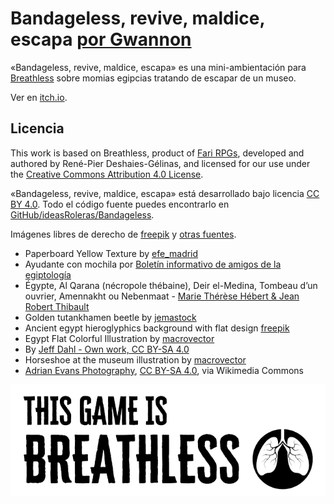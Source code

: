 # Bandageless, revive, maldice, escapa [por Gwannon](https://gwannon.itch.io/bandageless-breathless)

«Bandageless, revive, maldice, escapa» es una mini-ambientación para [Breathless](https://farirpgs.com/breathless/creator-kit) sobre momias egipcias tratando de escapar de un museo.

Ver en [itch.io](https://gwannon.itch.io/bandageless-breathless).

## Licencia 

This work is based on Breathless, product of [Fari RPGs](https://farirpgs.com), developed and authored by René-Pier Deshaies-Gélinas, and licensed for our use under the [Creative Commons Attribution 4.0 License](https://creativecommons.org/licenses/by/4.0/).

«Bandageless, revive, maldice, escapa» está desarrollado bajo licencia [CC BY 4.0](https://creativecommons.org/licenses/by/4.0/legalcode.es).  Todo el código fuente puedes encontrarlo en [GitHub/ideasRoleras/Bandageless](https://github.com/gwannon/ideasRoleras/tree/main/Bandageless).

Imágenes libres de derecho de [freepik](https://www.freepik.com/) y [otras fuentes](https://github.com/gwannon/ideasRoleras/blob/main/Bandageless/README.md).

* Paperboard Yellow Texture by [efe_madrid](https://www.freepik.com/free-photo/paperboard-yellow-texture_5487782.htm)
* Ayudante con mochila por [Boletín informativo de amigos de la egiptología](https://egiptologia.com/wp-content/uploads/2010/01/BIAE62.pdf)
* Égypte, Al Qarana (nécropole thébaine), Deir el-Medina, Tombeau d’un ouvrier, Amennakht ou Nebenmaat - [Marie Thérèse Hébert & Jean Robert Thibault](https://www.flickr.com/photos/jrthibault/49992702476/in/album-72157714654737082/)
* Golden tutankhamen beetle by [jemastock](https://www.freepik.com/free-vector/golden-tutankhamen-beetle_38266663.htm)
* Ancient egypt hieroglyphics background with flat design [freepik](https://www.freepik.com/free-vector/ancient-egypt-hieroglyphics-background-with-flat-design_2754089.htm)
* Egypt Flat Colorful Illustration by [macrovector](https://www.freepik.com/free-vector/egypt-flat-colorful-illustration_4358617.htm)
* By [Jeff Dahl - Own work, CC BY-SA 4.0](https://commons.wikimedia.org/w/index.php?curid=3257647)
* Horseshoe at the museum illustration by [macrovector](https://www.freepik.com/free-vector/horseshoe-museum-illustration_3834874.htm)
* [Adrian Evans Photography](https://commons.wikimedia.org/wiki/File:British_Museum_at_night.jpg), [CC BY-SA 4.0](https://creativecommons.org/licenses/by-sa/4.0), via Wikimedia Commons

[![This game is Breathless](./images/breathless.png "This game is Breathless")](https://farirpgs.com/breathless/creator-kit "This game is Breathless")
